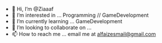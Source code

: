 - 👋 Hi, I’m @Ziaaaf
- 👀 I’m interested in ... Programming // GameDevelopment
- 🌱 I’m currently learning ... GameDevelopment
- 💞️ I’m looking to collaborate on ...
- 📫 How to reach me ... email me at alfaizesmail@gmail.com

<!---
Ziaaaf/Ziaaaf is a ✨ special ✨ repository because its `README.md` (this file) appears on your GitHub profile.
You can click the Preview link to take a look at your changes.
--->
